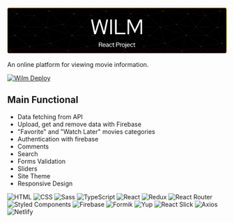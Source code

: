 ![Header](https://github.com/ADmtr2001/ADmtr2001/blob/main/wilm.png?raw=true)

An online platform for viewing movie information.

[![Wilm Deploy](https://img.shields.io/badge/-Wilm_Deploy-black?style=for-the-badge&logo=asciinema&logoColor=orange)](https://wilm.netlify.app)

## Main Functional

- Data fetching from API
- Upload, get and remove data with Firebase
- "Favorite" and "Watch Later" movies categories
- Authentication with firebase
- Comments
- Search
- Forms Validation
- Sliders
- Site Theme
- Responsive Design

![HTML](https://img.shields.io/badge/-HTML-black?style=for-the-badge&logo=html5)
![CSS](https://img.shields.io/badge/-CSS-black?style=for-the-badge&logo=css3&logoColor=blue)
![Sass](https://img.shields.io/badge/-Sass-black?style=for-the-badge&logo=Sass)
![TypeScript](https://img.shields.io/badge/-TypeScript-black?style=for-the-badge&logo=typescript)
![React](https://img.shields.io/badge/-React-black?style=for-the-badge&logo=react)
![Redux](https://img.shields.io/badge/-Redux-black?style=for-the-badge&logo=redux)
![React Router](https://img.shields.io/badge/-React_Router_Dom-black?style=for-the-badge&logo=reactrouter)
![Styled Components](https://img.shields.io/badge/-Styled_Components-black?style=for-the-badge&logo=styledcomponents)
![Firebase](https://img.shields.io/badge/-Firebase-black?style=for-the-badge&logo=firebase)
![Formik](https://img.shields.io/badge/-Formik-black?style=for-the-badge)
![Yup](https://img.shields.io/badge/-Yup-black?style=for-the-badge)
![React Slick](https://img.shields.io/badge/-React_Slick-black?style=for-the-badge)
![Axios](https://img.shields.io/badge/-Axios-black?style=for-the-badge)
![Netlify](https://img.shields.io/badge/-Netlify-black?style=for-the-badge&logo=netlify)
